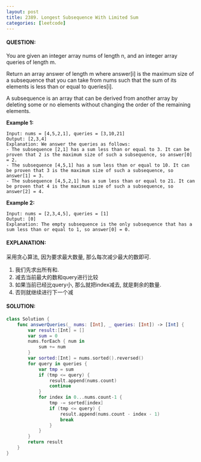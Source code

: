```yaml
---
layout: post
title: 2389. Longest Subsequence With Limited Sum
categories: [leetcode]
---
```

#### QUESTION:
You are given an integer array nums of length n, and an integer array queries of length m.

Return an array answer of length m where answer[i] is the maximum size of a subsequence that you can take from nums such that the sum of its elements is less than or equal to queries[i].

A subsequence is an array that can be derived from another array by deleting some or no elements without changing the order of the remaining elements.

 

__Example 1:__
```
Input: nums = [4,5,2,1], queries = [3,10,21]
Output: [2,3,4]
Explanation: We answer the queries as follows:
- The subsequence [2,1] has a sum less than or equal to 3. It can be proven that 2 is the maximum size of such a subsequence, so answer[0] = 2.
- The subsequence [4,5,1] has a sum less than or equal to 10. It can be proven that 3 is the maximum size of such a subsequence, so answer[1] = 3.
- The subsequence [4,5,2,1] has a sum less than or equal to 21. It can be proven that 4 is the maximum size of such a subsequence, so answer[2] = 4.
```
__Example 2:__
```
Input: nums = [2,3,4,5], queries = [1]
Output: [0]
Explanation: The empty subsequence is the only subsequence that has a sum less than or equal to 1, so answer[0] = 0.
```
#### EXPLANATION:

采用贪心算法, 因为要求最大数量, 那么每次减少最大的数即可.   
1. 我们先求出所有和.  
2. 减去当前最大的数和query进行比较
3. 如果当前已经比query小, 那么就把index减去, 就是剩余的数量. 
4. 否则就继续进行下一个减

#### SOLUTION:
```swift
class Solution {
    func answerQueries(_ nums: [Int], _ queries: [Int]) -> [Int] {
        var result:[Int] = []
        var sum = 0
        nums.forEach { num in
            sum += num
        }
        var sorted:[Int] = nums.sorted().reversed()
        for query in queries {
            var tmp = sum
            if (tmp <= query) {
                result.append(nums.count)
                continue
            }
            for index in 0...nums.count-1 {
                tmp -= sorted[index]
                if (tmp <= query) {
                    result.append(nums.count - index - 1)
                    break
                }
            }
        }
        return result
    }
}
```
